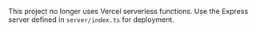 This project no longer uses Vercel serverless functions.
Use the Express server defined in `server/index.ts` for deployment.
